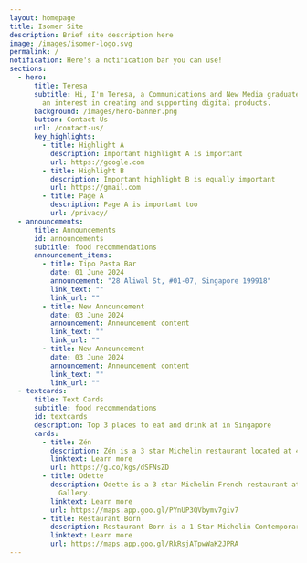 ```yaml
---
layout: homepage
title: Isomer Site
description: Brief site description here
image: /images/isomer-logo.svg
permalink: /
notification: Here's a notification bar you can use!
sections:
  - hero:
      title: Teresa
      subtitle: Hi, I'm Teresa, a Communications and New Media graduate from NUS with
        an interest in creating and supporting digital products.
      background: /images/hero-banner.png
      button: Contact Us
      url: /contact-us/
      key_highlights:
        - title: Highlight A
          description: Important highlight A is important
          url: https://google.com
        - title: Highlight B
          description: Important highlight B is equally important
          url: https://gmail.com
        - title: Page A
          description: Page A is important too
          url: /privacy/
  - announcements:
      title: Announcements
      id: announcements
      subtitle: food recommendations
      announcement_items:
        - title: Tipo Pasta Bar
          date: 01 June 2024
          announcement: "28 Aliwal St, #01-07, Singapore 199918"
          link_text: ""
          link_url: ""
        - title: New Announcement
          date: 03 June 2024
          announcement: Announcement content
          link_text: ""
          link_url: ""
        - title: New Announcement
          date: 03 June 2024
          announcement: Announcement content
          link_text: ""
          link_url: ""
  - textcards:
      title: Text Cards
      subtitle: food recommendations
      id: textcards
      description: Top 3 places to eat and drink at in Singapore
      cards:
        - title: Zén
          description: Zén is a 3 star Michelin restaurant located at 41 Bukit Pasoh Road.
          linktext: Learn more
          url: https://g.co/kgs/dSFNsZD
        - title: Odette
          description: Odette is a 3 star Michelin French restaurant at the National
            Gallery.
          linktext: Learn more
          url: https://maps.app.goo.gl/PYnUP3QVbymv7giv7
        - title: Restaurant Born
          description: Restaurant Born is a 1 Star Michelin Contemporary restaurant.
          linktext: Learn more
          url: https://maps.app.goo.gl/RkRsjATpwWaK2JPRA
---
```

